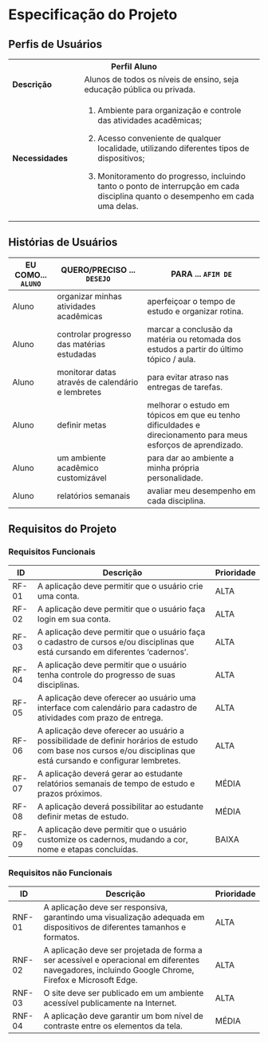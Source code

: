# Especificação do Projeto

## Perfis de Usuários

<table>
<tbody>
<tr align=center>
<th colspan="2">Perfil Aluno </th>
</tr>
<tr>
<td width="150px"><b>Descrição</b></td>
<td width="600px">Alunos de todos os níveis de ensino, seja educação pública ou privada. </td>
</tr>
<tr>
<td><b>Necessidades</b></td>
<td>

  1. Ambiente para organização e controle das atividades acadêmicas; 

  2. Acesso conveniente de qualquer localidade, utilizando diferentes tipos de dispositivos; 

3. Monitoramento do progresso, incluindo tanto o ponto de interrupção em cada disciplina quanto o desempenho em cada uma delas. </td>
</tr>
</tbody>
</table>


## Histórias de Usuários

|EU COMO... `ALUNO` | QUERO/PRECISO ... `DESEJO` | PARA ... `AFIM DE`|
|--------------------|---------------------------|----------------------------------|
| Aluno | organizar minhas atividades acadêmicas | aperfeiçoar o tempo de estudo e organizar rotina.|
| Aluno | controlar progresso das matérias estudadas | marcar a conclusão da matéria ou retomada dos estudos a partir do último tópico / aula.|
| Aluno | monitorar datas através de calendário e lembretes | para evitar atraso nas entregas de tarefas.|
| Aluno | definir metas | melhorar o estudo em tópicos em que eu tenho dificuldades e direcionamento para meus esforços de aprendizado.|
| Aluno |um ambiente acadêmico customizável | para dar ao ambiente a minha própria personalidade.|
| Aluno | relatórios semanais | avaliar meu desempenho em cada disciplina.|
## Requisitos do Projeto

### Requisitos Funcionais

|ID      | Descrição                | Prioridade |
|--------|---------------------------------|----|
| RF-01  |  A aplicação deve permitir que o usuário crie uma conta. | ALTA | 
| RF-02  |  A aplicação deve permitir que o usuário faça login em sua conta. | ALTA |
| RF-03  |  A aplicação deve permitir que o usuário faça o cadastro de cursos e/ou disciplinas que está cursando em diferentes ‘cadernos’. | ALTA |
| RF-04  |  A aplicação deve permitir que o usuário tenha controle do progresso de suas disciplinas. | ALTA |
| RF-05  |  A aplicação deve oferecer ao usuário uma interface com calendário para cadastro de atividades com prazo de entrega. | ALTA |
| RF-06  |  A aplicação deve oferecer ao usuário a possibilidade de definir horários de estudo com base nos cursos e/ou disciplinas que está cursando e configurar lembretes. | ALTA |
| RF-07  |  A aplicação deverá gerar ao estudante relatórios semanais de tempo de estudo e prazos próximos.| MÉDIA |
| RF-08  |  A aplicação deverá possibilitar ao estudante definir metas de estudo. | MÉDIA |
| RF-09  |  A aplicação deve permitir que o usuário customize os cadernos, mudando a cor, nome e etapas concluídas. | BAIXA |

### Requisitos não Funcionais

|ID      | Descrição               |Prioridade |
|--------|-------------------------|----|
| RNF-01 |  A aplicação deve ser responsiva, garantindo uma visualização adequada em dispositivos de diferentes tamanhos e formatos. | ALTA | 
| RNF-02    |  A aplicação deve ser projetada de forma a ser acessível e operacional em diferentes navegadores, incluindo Google Chrome, Firefox e Microsoft Edge. | ALTA | 
| RNF-03    | O site deve ser publicado em um ambiente acessível publicamente na Internet. | ALTA | 
| RNF-04    |  A aplicação deve garantir um bom nível de contraste entre os elementos da tela.| MÉDIA | 


